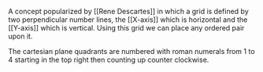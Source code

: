 A concept popularized by [[Rene Descartes]] in which a grid is defined by two perpendicular number lines, the [[X-axis]] which is horizontal and the [[Y-axis]] which is vertical. Using this grid we can place any ordered pair upon it.

The cartesian plane quadrants are numbered with roman numerals from 1 to 4 starting in the top right then counting up counter clockwise.